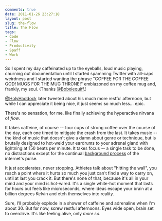 ```yaml
---
comments: true
date: 2011-01-26 23:27:18
layout: post
slug: the-flow
title: The Flow
tags:
- Code
- Flow
- Productivity
- Spaff
- Work
---
```


So I spent my day caffeinated up to the eyeballs, loud music playing, churning out documentation until I started spamming Twitter with all-caps weirdness and I started wanting the phrase "COFFEE FOR THE COFFEE GOD! MUGS FOR THE MUG THRONE!" emblazoned on my coffee mug and, frankly, my soul.  (Thanks [@Bobolequiff](https://twitter.com/#!/Bobolequiff/status/30230882442813440).)

[@HolyHaddock](https://twitter.com/#!/HolyHaddock/status/30280666167910401) later tweeted about his much more restful afternoon, but while I can appreciate it being nice, it just seems so much less... epic.

There's no sensation, for me, like finally achieving the hyperactive nirvana of _flow_.

It takes caffeine, of course -- four cups of strong coffee over the course of the day, each one timed to mitigate the crash from the last.  It takes music -- the kind of music that doesn't give a damn about genre or technique, but is brutally designed to hot-weld your eardrums to your adrenal gland with lightning at 150 beats per minute.  It takes focus -- a single task to be done, no distractions except for the continual [background process](/blog/multitasking-the-new-doing-things) of the internet's pulse.

It just accelerates, never stopping.  Athletes talk about "hitting the wall", you reach a point where it hurts so much you just can't find a way to carry on, until at last you crack it.  But there's none of that, because it's all in your mind and your mind is hot-wired.  It's a single white-hot moment that lasts for hours but feels like microseconds, where ideas escape your brain at a billion degrees Kelvin and etch themselves into reality.

Sure, I'll probably explode in a shower of caffeine and adrenaline when I'm about 30.  But for now, screw restful afternoons.  Eyes wide open, brain set to overdrive.  It's like feeling alive, only _more so_.
